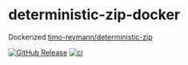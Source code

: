 # deterministic-zip-docker

Dockerized [timo-reymann/deterministic-zip](https://github.com/timo-reymann/deterministic-zip)

[![GitHub Release](https://img.shields.io/github/v/release/timo-reymann/deterministic-zip?label=version)](https://github.com/timo-reymann/deterministic-zip/releases/latest)
[![ci](https://github.com/DrStrangepork/deterministic-zip-docker/actions/workflows/main.yml/badge.svg)](https://github.com/DrStrangepork/deterministic-zip-docker/actions/workflows/main.yml)
